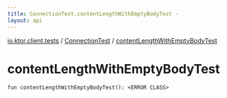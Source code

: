 ```yaml
---
title: ConnectionTest.contentLengthWithEmptyBodyTest - 
layout: api
---
```


<div class='api-docs-breadcrumbs'><a href="../index.html">io.ktor.client.tests</a> / <a href="index.html">ConnectionTest</a> / <a href="./content-length-with-empty-body-test.html">contentLengthWithEmptyBodyTest</a></div>

# contentLengthWithEmptyBodyTest

<div class="signature"><code><span class="keyword">fun </span><span class="identifier">contentLengthWithEmptyBodyTest</span><span class="symbol">(</span><span class="symbol">)</span><span class="symbol">: </span><span class="identifier">&lt;ERROR CLASS&gt;</span></code></div>
